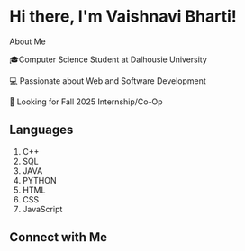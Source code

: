 # Hi there, I'm Vaishnavi Bharti!

About Me

🎓Computer Science Student at Dalhousie University

💻 Passionate about Web and Software Development

🚀 Looking for Fall 2025 Internship/Co-Op


## Languages

1. C++
2. SQL
3. JAVA
4. PYTHON
5. HTML
6. CSS
7. JavaScript

## Connect with Me
